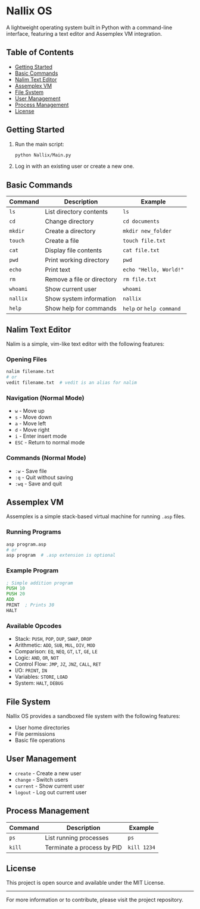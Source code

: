 # Nallix OS

A lightweight operating system built in Python with a command-line interface, featuring a text editor and Assemplex VM integration.

## Table of Contents
- [Getting Started](#getting-started)
- [Basic Commands](#basic-commands)
- [Nalim Text Editor](#nalim-text-editor)
- [Assemplex VM](#assemplex-vm)
- [File System](#file-system)
- [User Management](#user-management)
- [Process Management](#process-management)
- [License](#license)

## Getting Started

1. Run the main script:
   ```bash
   python Nallix/Main.py
   ```

2. Log in with an existing user or create a new one.

## Basic Commands

| Command   | Description                          | Example                   |
|-----------|--------------------------------------|---------------------------|
| `ls`      | List directory contents              | `ls`                      |
| `cd`      | Change directory                     | `cd documents`            |
| `mkdir`   | Create a directory                   | `mkdir new_folder`        |
| `touch`   | Create a file                        | `touch file.txt`          |
| `cat`     | Display file contents                | `cat file.txt`            |
| `pwd`     | Print working directory              | `pwd`                     |
| `echo`    | Print text                           | `echo "Hello, World!"`    |
| `rm`      | Remove a file or directory           | `rm file.txt`             |
| `whoami`  | Show current user                    | `whoami`                  |
| `nallix`  | Show system information              | `nallix`                  |
| `help`    | Show help for commands               | `help` or `help command`  |

## Nalim Text Editor

Nalim is a simple, vim-like text editor with the following features:

### Opening Files
```bash
nalim filename.txt
# or
vedit filename.txt  # vedit is an alias for nalim
```

### Navigation (Normal Mode)
- `w` - Move up
- `s` - Move down
- `a` - Move left
- `d` - Move right
- `i` - Enter insert mode
- `ESC` - Return to normal mode

### Commands (Normal Mode)
- `:w` - Save file
- `:q` - Quit without saving
- `:wq` - Save and quit

## Assemplex VM

Assemplex is a simple stack-based virtual machine for running `.asp` files.

### Running Programs
```bash
asp program.asp
# or
asp program  # .asp extension is optional
```

### Example Program
```asm
; Simple addition program
PUSH 10
PUSH 20
ADD
PRINT  ; Prints 30
HALT
```

### Available Opcodes
- Stack: `PUSH`, `POP`, `DUP`, `SWAP`, `DROP`
- Arithmetic: `ADD`, `SUB`, `MUL`, `DIV`, `MOD`
- Comparison: `EQ`, `NEQ`, `GT`, `LT`, `GE`, `LE`
- Logic: `AND`, `OR`, `NOT`
- Control Flow: `JMP`, `JZ`, `JNZ`, `CALL`, `RET`
- I/O: `PRINT`, `IN`
- Variables: `STORE`, `LOAD`
- System: `HALT`, `DEBUG`

## File System

Nallix OS provides a sandboxed file system with the following features:
- User home directories
- File permissions
- Basic file operations

## User Management

- `create` - Create a new user
- `change` - Switch users
- `current` - Show current user
- `logout` - Log out current user

## Process Management

| Command | Description                    | Example        |
|---------|--------------------------------|----------------|
| `ps`    | List running processes         | `ps`           |
| `kill`  | Terminate a process by PID     | `kill 1234`    |

## License

This project is open source and available under the MIT License.

---

For more information or to contribute, please visit the project repository.
